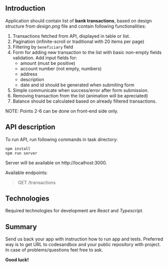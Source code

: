 ## Introduction

Application should contain list of **bank transactions**, based on design structure from _design.png_ file and contain following functionalities:

1.  Transactions fetched from API, displayed in table or list.
2.  Pagination (infinite-scroll or traditional with 20 items per page)
3.  Filtering by `beneficiary` field
4.  Form for adding new transaction to the list with basic non-empty fields validation. Add input fields for:
    - amount (must be positive)
    - account number (not empty, numbers)
    - address
    - description
    - date and id should be generated when submiting form
5.  Simple communicate when success/error after form submission.
6.  Removing transaction from the list (animation will be apreciated)
7.  Balance should be calculated based on already filtered transactions.

NOTE: Points 2-6 can be done on front-end side only.

## API description

To run API, run following commands in task directory:

    npm install
    npm run server

Server will be available on http://localhost:3000.

Available endpoints:

> GET /transactions

## Technologies

Required technologies for development are _React_ and _Typescript_.

## Summary

Send us back your app with instruction how to run app and tests. Preferred way is to get URL to codesandbox and your public repository with project. In case of problems/questions feel free to ask.

**Good luck!**
